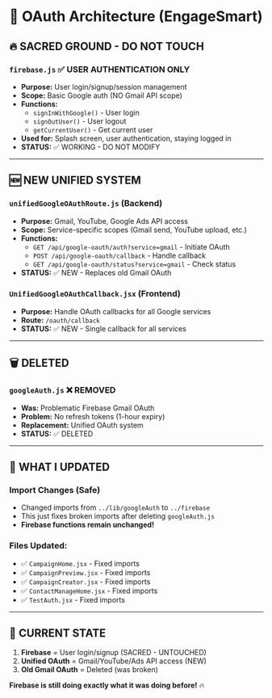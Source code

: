 # 🧭 OAuth Architecture (EngageSmart)

## 🔥 **SACRED GROUND - DO NOT TOUCH**

### **`firebase.js`** ✅ **USER AUTHENTICATION ONLY**
- **Purpose:** User login/signup/session management
- **Scope:** Basic Google auth (NO Gmail API scope)
- **Functions:**
  - `signInWithGoogle()` - User login
  - `signOutUser()` - User logout
  - `getCurrentUser()` - Get current user
- **Used for:** Splash screen, user authentication, staying logged in
- **STATUS:** ✅ WORKING - DO NOT MODIFY

---

## 🆕 **NEW UNIFIED SYSTEM**

### **`unifiedGoogleOAuthRoute.js`** (Backend)
- **Purpose:** Gmail, YouTube, Google Ads API access
- **Scope:** Service-specific scopes (Gmail send, YouTube upload, etc.)
- **Functions:**
  - `GET /api/google-oauth/auth?service=gmail` - Initiate OAuth
  - `POST /api/google-oauth/callback` - Handle callback
  - `GET /api/google-oauth/status?service=gmail` - Check status
- **STATUS:** ✅ NEW - Replaces old Gmail OAuth

### **`UnifiedGoogleOAuthCallback.jsx`** (Frontend)
- **Purpose:** Handle OAuth callbacks for all Google services
- **Route:** `/oauth/callback`
- **STATUS:** ✅ NEW - Single callback for all services

---

## 🗑️ **DELETED**

### **`googleAuth.js`** ❌ **REMOVED**
- **Was:** Problematic Firebase Gmail OAuth
- **Problem:** No refresh tokens (1-hour expiry)
- **Replacement:** Unified OAuth system
- **STATUS:** ✅ DELETED

---

## 🔧 **WHAT I UPDATED**

### **Import Changes (Safe)**
- Changed imports from `../lib/googleAuth` to `../firebase`
- This just fixes broken imports after deleting `googleAuth.js`
- **Firebase functions remain unchanged!**

### **Files Updated:**
- ✅ `CampaignHome.jsx` - Fixed imports
- ✅ `CampaignPreview.jsx` - Fixed imports  
- ✅ `CampaignCreator.jsx` - Fixed imports
- ✅ `ContactManageHome.jsx` - Fixed imports
- ✅ `TestAuth.jsx` - Fixed imports

---

## 🎯 **CURRENT STATE**

1. **Firebase** = User login/signup (SACRED - UNTOUCHED)
2. **Unified OAuth** = Gmail/YouTube/Ads API access (NEW)
3. **Old Gmail OAuth** = Deleted (was broken)

**Firebase is still doing exactly what it was doing before!** 🔥
